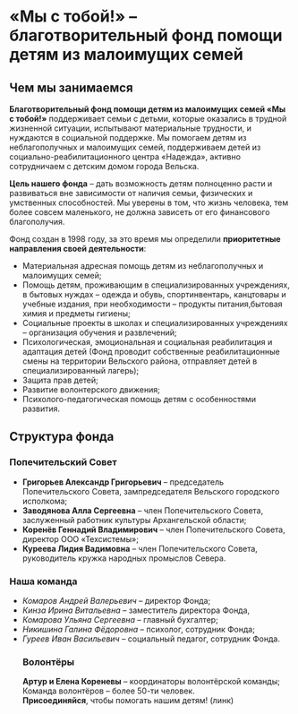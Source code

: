 <h1>«Мы с тобой!» – благотворительный фонд помощи детям из малоимущих семей</h1>
<h2>Чем мы занимаемся</h2>
 
<b>Благотворительный фонд помощи детям из малоимущих семей «Мы с тобой!»</b> поддерживает семьи с детьми, которые оказались в трудной жизненной ситуации, испытывают материальные трудности, и нуждаются в социальной поддержке. 
Мы помогаем детям из неблагополучных и малоимущих семей, поддерживаем детей из социально-реабилитационного центра «Надежда», активно сотрудничаем с детским домом города Вельска.
<p>
<b>Цель нашего фонда</b> – дать возможность детям полноценно расти и развиваться вне зависимости от наличия семьи, физических и умственных способностей.
Мы уверены в том, что жизнь человека, тем более совсем маленького, не должна зависеть от его финансового благополучия.
<p>Фонд создан в 1998 году, за это время мы определили <b>приоритетные направления своей деятельности</b>:
<ul>
<li>Материальная адресная помощь детям из неблагополучных и малоимущих семей;</li>
<li>Помощь детям, проживающим в специализированных учреждениях, в бытовых нуждах – одежда и обувь, спортинвентарь, канцтовары и учебные издания, при необходимости – продукты питания,бытовая химия и предметы гигиены;</li> 
<li>Социальные проекты в школах и специализированных учреждениях – организация обучения и развлечений;</li>
<li>Психологическая, эмоциональная и социальная реабилитация и адаптация детей (Фонд проводит собственные реабилитационные смены на территории Вельского района, отправляет детей в специализированный лагерь);</li>
<li>Защита прав детей;</li>
<li>Развитие волонтерского движения;</li>  
<li>Психолого-педагогическая помощь детям с особенностями развития.</li>
</ul>
<h2>Структура фонда</h2>
<h3>Попечительский Совет</h3>
<ul>
<li><b>Григорьев Александр Григорьевич</b> – председатель Попечительского Совета, зампредседателя Вельского городского исполкома;</li> 
<li><b>Заводянова Алла Сергеевна</b> – член Попечительского Совета, заслуженный работник культуры Архангельской области;</li> 
<li><b>Коренёв Геннадий Владимирович</b> – член Попечительского Совета, директор ООО «Техсистемы»;</li>
<li><b>Куреева Лидия Вадимовна</b> – член Попечительского Совета, руководитель кружка народных промыслов Севера.</li>
</ul>
<h3>Наша команда</h3>
<ul>
<li><i>Комаров Андрей Валерьевич</i> – директор Фонда;</li>
<li><i>Кинза Ирина Витальевна</b></i> – заместитель директора Фонда, </li>
<li><i>Комарова Ульяна Сергеевна</b></i> – главный бухгалтер;</li>
<li><i>Никишина Галина Фёдоровна</b></i> – психолог, сотрудник Фонда;</li>
<li><i>Гуреев Иван Васильевич</b></i> – социальный педагог, сотрудник Фонда.</li>

<h3>Волонтёры</h3>

<b>Артур и Елена Кореневы</b> – координаторы волонтёрской команды;</br>
Команда волонтёров – более 50-ти человек. </br>
<b>Присоединяйся</b>, чтобы помогать нашим детям! (линк)
